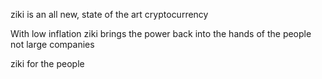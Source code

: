 ziki is an all new, state of the art cryptocurrency

With low inflation ziki brings the power back into the hands of the people not large companies 

ziki for the people
